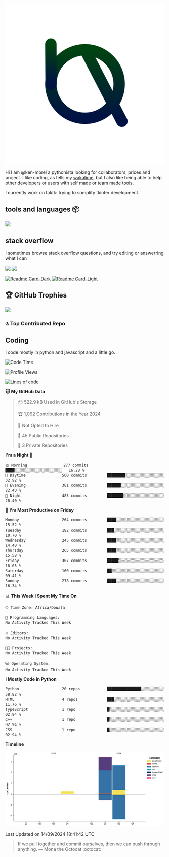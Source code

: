 ![My logo](ama.svg)

Hi I am @ken-morel a pythonista looking for collaborators, prices and project.
I like coding, as tells my [wakatime](https://wakatime.com/@kenmorel), but I also like being able to help
other developers or users with self made or team made tools.

I currently work on taktk: trying to somplify tkinter development.

## tools and languages 📦

![](https://skillicons.dev/icons?i=python,sublime,windows,regex,svg,cpp,arduino,github,gmail,md,powershell&perline=3)

## stack overflow

I sometimes browse stack overflow questions, and try editing or answerring what I can

[![](https://stackoverflow.com/users/flair/22719308.png?theme=dark&cache=300#gh-dark-mode-only)](https://stackoverflow.com/users/22719308/ken-morel#gh-dark-mode-only)
[![](https://stackoverflow.com/users/flair/22719308.png?theme=light&cache=300#gh-light-mode-only)](https://stackoverflow.com/users/22719308/ken-morel#gh-light-mode-only)
<!--## gists
[![Gist Card-Dark](https://ken-morel-stats.vercel.app/api/gist?id=aa1e2aab3af5162a7fc10540d4c6b014&theme=nord&bg_color=00114455&hide_border=true&border_radius=20#gh-dark-mode-only)](https://gist.github.com/ken-morel/aa1e2aab3af5162a7fc10540d4c6b014#gh-dark-mode-only)
[![Gist Card-Light](https://ken-morel-stats.vercel.app/api/gist?id=aa1e2aab3af5162a7fc10540d4c6b014&theme=view&bg_color=aabbff33&hide_border=true&border_radius=20#gh-light-mode-only)](https://gist.github.com/ken-morel/aa1e2aab3af5162a7fc10540d4c6b014#gh-light-mode-only)
-->

[![Readme Card-Dark](https://github-readme-stats.vercel.app/api/pin/?username=ken-morel&repo=gama&theme=nord&bg_color=55114455&hide_border=true&border_radius=20#gh-dark-mode-only)](https://github.com/ken-morel/pyoload#gh-dark-mode-only)
[![Readme Card-Light](https://github-readme-stats.vercel.app/api/pin/?username=ken-morel&repo=gama&theme=view&bg_color=ffaaee33&hide_border=true&border_radius=20#gh-light-mode-only)](https://github.com/ken-morel/pyoload#gh-light-mode-only)

## 🏆 GitHub Trophies
![](https://github-profile-trophy.vercel.app/?username=ken-morel&theme=monokai&bg_color=00554455&column=3&margin-w=10&no-frame=true)

### 🔝 Top Contributed Repo
<!--![](https://github-contributor-stats.vercel.app/api?username=ken-morel&limit=5&theme=nord&combine_all_yearly_contributions=true&border_radius=20&bg_color=22441155&border_radius=20&hide_border=true)
<div align="center">
    <a href="https://github.com/ken-morel">
        <img src="https://github-readme-activity-graph.vercel.app/graph?username=ken-morel&theme=react-dark&hide_border=true&hide_title=false&area=true&custom_title=Total%20contribution%20graph%20in%20all%20repo" width="96%" alt="activity graph">
    </a>
</div>-->



## Coding
I code mostly in python and javascript and a little go.

<!--START_SECTION:waka-->
![Code Time](http://img.shields.io/badge/Code%20Time-450%20hrs%2057%20mins-blue)

![Profile Views](http://img.shields.io/badge/Profile%20Views-8-blue)

![Lines of code](https://img.shields.io/badge/From%20Hello%20World%20I%27ve%20Written-6.3%20million%20lines%20of%20code-blue)

**🐱 My GitHub Data** 

> 📦 522.9 kB Used in GitHub's Storage 
 > 
> 🏆 1,092 Contributions in the Year 2024
 > 
> 🚫 Not Opted to Hire
 > 
> 📜 45 Public Repositories 
 > 
> 🔑 3 Private Repositories 
 > 
**I'm a Night 🦉** 

```text
🌞 Morning                277 commits         ████░░░░░░░░░░░░░░░░░░░░░   16.28 % 
🌆 Daytime                560 commits         ████████░░░░░░░░░░░░░░░░░   32.92 % 
🌃 Evening                381 commits         ██████░░░░░░░░░░░░░░░░░░░   22.40 % 
🌙 Night                  483 commits         ███████░░░░░░░░░░░░░░░░░░   28.40 % 
```
📅 **I'm Most Productive on Friday** 

```text
Monday                   264 commits         ████░░░░░░░░░░░░░░░░░░░░░   15.52 % 
Tuesday                  182 commits         ███░░░░░░░░░░░░░░░░░░░░░░   10.70 % 
Wednesday                245 commits         ████░░░░░░░░░░░░░░░░░░░░░   14.40 % 
Thursday                 265 commits         ████░░░░░░░░░░░░░░░░░░░░░   15.58 % 
Friday                   307 commits         █████░░░░░░░░░░░░░░░░░░░░   18.05 % 
Saturday                 160 commits         ██░░░░░░░░░░░░░░░░░░░░░░░   09.41 % 
Sunday                   278 commits         ████░░░░░░░░░░░░░░░░░░░░░   16.34 % 
```


📊 **This Week I Spent My Time On** 

```text
🕑︎ Time Zone: Africa/Douala

💬 Programming Languages: 
No Activity Tracked This Week

🔥 Editors: 
No Activity Tracked This Week

🐱‍💻 Projects: 
No Activity Tracked This Week

💻 Operating System: 
No Activity Tracked This Week
```

**I Mostly Code in Python** 

```text
Python                   20 repos            ███████████████░░░░░░░░░░   58.82 % 
HTML                     4 repos             ███░░░░░░░░░░░░░░░░░░░░░░   11.76 % 
TypeScript               1 repo              █░░░░░░░░░░░░░░░░░░░░░░░░   02.94 % 
C++                      1 repo              █░░░░░░░░░░░░░░░░░░░░░░░░   02.94 % 
CSS                      1 repo              █░░░░░░░░░░░░░░░░░░░░░░░░   02.94 % 
```



**Timeline**

![Lines of Code chart](https://raw.githubusercontent.com/ken-morel/ken-morel/main/assets/bar_graph.png)


 Last Updated on 14/09/2024 18:41:42 UTC
<!--END_SECTION:waka-->
<!--### I call you number:
![Visitor Count](https://profile-counter.glitch.me/{ken-morel}/count.svg)
![](https://komarev.com/ghpvc/?username=ken-morel&color=553300&style=flat&label=views)
-->
> If we pull together and commit ourselves, then we can push through anything.
— Mona the Octocat :octocat:
